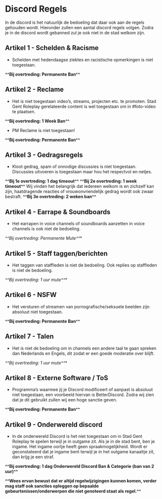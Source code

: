 # Discord Regels

In de discord is het natuurlijk de bedoeling dat daar ook aan de regels gehouden wordt. Hieronder zullen een aantal discord regels volgen. Zodra je in de discord wordt gebanned zul je ook niet in de stad welkom zijn.

## **Artikel 1 - Schelden & Racisme**

- Schelden met hedendaagse ziektes en racistische opmerkingen is niet toegestaan.

**^^Bij overtreding: Permanente Ban^^**

## **Artikel 2 - Reclame**

- Het is niet toegestaan video’s, streams, projecten etc. te promoten. Stad Gent Roleplay gerelateerde content is wel toegestaan om in #foto-video te plaatsen.

**^^Bij overtreding: 1 Week Ban^^**

- PM Reclame is niet toegestaan!

**^^Bij overtreding: Permanente Ban^^**

## **Artikel 3 - Gedragsregels**
- Kloot gedrag, spam of onnodige discussies is niet toegestaan. Discussies uitvoeren is toegestaan maar hou het respectvol en netjes.

**^^Bij 1e overtreding: 1 dag timeout^^**
**^^Bij 2e overtreding: 1 week timeout^^**
Wij vinden het belangrijk dat iedereen welkom is en zichzelf kan zijn, haatdragende reacties of vrouwonvriendelijk gedrag wordt ook zwaar bestraft.
**^^Bij 3e overtreding: 2 weken ban^^**

## **Artikel 4 - Earrape & Soundboards**
- Het earrapen in voice channels of soundboards aanzetten in voice channels is ook niet de bedoeling.

*^^Bij overtreding: Permanente Mute^^**

## **Artikel 5 - Staff taggen/berichten**
- Het taggen van staffleden is niet de bedoeling. Ook replies op staffleden is niet de bedoeling.

*^^Bij overtreding: 1 uur mute^^**

## **Artikel 6 - NSFW**
- Het versturen of streamen van pornografische/seksuele beelden zijn absoluut niet toegestaan.

**^^Bij overtreding: Permanente Ban^^**

## **Artikel 7 - Talen**
- Het is niet de bedoeling om in channels een andere taal te gaan spreken dan Nederlands en Engels, dit zodat er een goede moderatie over blijft.

*^^Bij overtreding: 1 uur mute^^**

## **Artikel 8 - Externe Software / ToS**
- Programma’s waarmee jij je Discord modificeert of aanpast is absoluut niet toegestaan, een voorbeeld hiervan is BetterDiscord. Zodra wij zien dat je dit gebruikt zullen wij een hoge sanctie geven.

**^^Bij overtreding: Permanente Ban^^**

## **Artikel 9 - Onderwereld discord**
- In de onderwereld Discord is het niet toegestaan om in Stad Gent Roleplay te spelen terwijl je in outgame zit. Als je in de stad bent, ben je ingame. Het ingame oortje heeft geen spraakmogelijkheid. Wordt er geconstateerd dat je ingame bent terwijl je in het outgame kanaaltje zit, dan krijg je een straf.

**^^Bij overtreding: 1 dag Onderwereld Discord Ban & Categorie (ban van 2 uur)^^**

**^^Wees ervan bewust dat er altijd regelwijzigingen kunnen komen, verder mag staff ook sancties opleggen op bepaalde gebeurtenissen/onderwerpen die niet genoteerd staat als regel.^^**